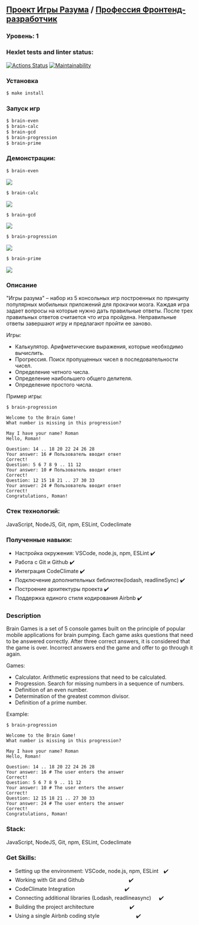 ## [Проект Игры Разума](https://ru.hexlet.io/programs/frontend/projects/44) / [Профессия Фронтенд-разработчик](https://ru.hexlet.io/programs/frontend)

### Уровень: 1

### Hexlet tests and linter status:
[![Actions Status](https://github.com/Darkon96/frontend-project-lvl1/workflows/hexlet-check/badge.svg)](https://github.com/Darkon96/frontend-project-lvl1/actions)
[![Maintainability](https://api.codeclimate.com/v1/badges/944a99a2a84ceaf57d67/maintainability)](https://codeclimate.com/github/Darkon96/frontend-project-lvl1/maintainability)

### Установка

```sh
$ make install
```

### Запуск игр

```sh
$ brain-even
$ brain-calc
$ brain-gcd
$ brain-progression
$ brain-prime
``` 

### Демонстрации:

```sh
$ brain-even
```
<a href="https://asciinema.org/a/nE93BCKMTZWBdTOejOudLiOP4" target="_blank"><img src="https://asciinema.org/a/nE93BCKMTZWBdTOejOudLiOP4.svg" /></a>

```sh
$ brain-calc
```
<a href="https://asciinema.org/a/OQ1BihCnS0EW38ZtOEY3BzyGU" target="_blank"><img src="https://asciinema.org/a/OQ1BihCnS0EW38ZtOEY3BzyGU.svg" /></a>

```sh
$ brain-gcd
```
<a href="https://asciinema.org/a/72mxDYcnDFFUecbTJjbkYLHSe" target="_blank"><img src="https://asciinema.org/a/72mxDYcnDFFUecbTJjbkYLHSe.svg" /></a>

```sh
$ brain-progression
```
<a href="https://asciinema.org/a/1zMFrlL9wwmCyPXfaNGOA48kP" target="_blank"><img src="https://asciinema.org/a/1zMFrlL9wwmCyPXfaNGOA48kP.svg" /></a>

```sh
$ brain-prime
```
<a href="https://asciinema.org/a/vsgUpKyBflNEu3fPVuoFECJn0" target="_blank"><img src="https://asciinema.org/a/vsgUpKyBflNEu3fPVuoFECJn0.svg" /></a>


### Описание

"Игры разума" – набор из 5 консольных игр построенных по принципу популярных мобильных приложений для прокачки мозга. Каждая игра задает вопросы на которые нужно дать правильные ответы. После трех правильных ответов считается что игра пройдена. Неправильные ответы завершают игру и предлагают пройти ее заново. 

Игры:
* Калькулятор. Арифметические выражения, которые необходимо вычислить.
* Прогрессия. Поиск пропущенных чисел в последовательности чисел.
* Определение четного числа.
* Определение наибольшего общего делителя.
* Определение простого числа.

Пример игры:

```
$ brain-progression

Welcome to the Brain Game!
What number is missing in this progression?

May I have your name? Roman
Hello, Roman!

Question: 14 .. 18 20 22 24 26 28
Your answer: 16 # Пользователь вводит ответ
Correct!
Question: 5 6 7 8 9 .. 11 12
Your answer: 10 # Пользователь вводит ответ
Correct!
Question: 12 15 18 21 .. 27 30 33
Your answer: 24 # Пользователь вводит ответ
Correct!
Congratulations, Roman!
```

### Стек технологий:
JavaScript, NodeJS, Git, npm, ESLint, Codeclimate

### Полученные навыки:
+ Настройка окружения: VSCode, node.js, npm, ESLint             :heavy_check_mark:
+ Работа с Git и Github                                         :heavy_check_mark:
+ Интеграция CodeClimate                                        :heavy_check_mark:
+ Подключение дополнительных библиотек(lodash, readlineSync)    :heavy_check_mark:
+ Построение архитектуры проекта                                :heavy_check_mark:
+ Поддержка единого стиля кодирования Airbnb                    :heavy_check_mark:



### Description

Brain Games is a set of 5 console games built on the principle of popular mobile applications for brain pumping. Each game asks questions that need to be answered correctly. After three correct answers, it is considered that the game is over. Incorrect answers end the game and offer to go through it again.

Games:
* Calculator. Arithmetic expressions that need to be calculated.
* Progression. Search for missing numbers in a sequence of numbers.
* Definition of an even number.
* Determination of the greatest common divisor.
* Definition of a prime number.

Example:

```
$ brain-progression

Welcome to the Brain Game!
What number is missing in this progression?

May I have your name? Roman
Hello, Roman!

Question: 14 .. 18 20 22 24 26 28
Your answer: 16 # The user enters the answer
Correct!
Question: 5 6 7 8 9 .. 11 12
Your answer: 10 # The user enters the answer
Correct!
Question: 12 15 18 21 .. 27 30 33
Your answer: 24 # The user enters the answer
Correct!
Congratulations, Roman!
```

### Stack:
JavaScript, NodeJS, Git, npm, ESLint, Codeclimate

### Get Skills:
+ Setting up the environment: VSCode, node.js, npm, ESLint&ensp;&ensp;:heavy_check_mark:
+ Working with Git and Github&emsp;&emsp;&emsp;&emsp;&emsp;&emsp;&emsp;&emsp;&ensp;:heavy_check_mark:
+ CodeClimate Integration&emsp;&emsp;&emsp;&emsp;&emsp;&emsp;&emsp;&emsp;&emsp;&ensp;:heavy_check_mark:
+ Connecting additional libraries (Lodash, readlineasync)&emsp;&ensp;:heavy_check_mark:
+ Building the project architecture&emsp;&emsp;&emsp;&emsp;&emsp;&emsp;&nbsp;&ensp;:heavy_check_mark:
+ Using a single Airbnb coding style&emsp;&emsp;&emsp;&emsp;&emsp;&emsp;&emsp;:heavy_check_mark:

